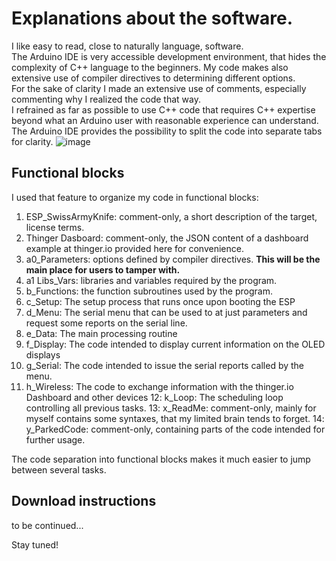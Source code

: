 # Explanations about the software.
I like easy to read, close to naturally language, software.  
The Arduino IDE is very accessible development environment, that hides the complexity of C++ language to the beginners.
My code makes also extensive use of compiler directives to determining different options.  
For the sake of clarity I made an extensive use of comments, especially commenting why I realized the code that way.  
I refrained as far as possible to use C++ code that requires C++ expertise beyond what an Arduino user with reasonable experience can understand. 
The Arduino IDE provides the possibility to split the code into separate tabs for clarity.
![image](https://user-images.githubusercontent.com/14197155/105344771-a7737e80-5be3-11eb-8d53-a8eb8499e287.png)

## Functional blocks
I used that feature to organize my code in functional blocks:
1. ESP_SwissArmyKnife: comment-only, a short description of the target, license terms.
2. Thinger Dasboard:   comment-only, the JSON content of a dashboard example at thinger.io provided here for convenience.
3. a0_Parameters: options defined by compiler directives. __This will be the main place for users to tamper with.__
4. a1 Libs_Vars: libraries and variables required by the program.
5. b_Functions: the function subroutines used by the program.
6. c_Setup: The setup process that runs once upon booting the ESP
7. d_Menu: The serial menu that can be used to at just parameters and request some reports on the serial line.
8. e_Data: The main processing routine
9. f_Display: The code intended to display current information on the OLED displays
10. g_Serial: The code intended to issue the serial reports called by the menu.
11. h_Wireless: The code to exchange information with the thinger.io Dashboard and other devices
12: k_Loop: The scheduling loop controlling all previous tasks.
13: x_ReadMe: comment-only, mainly for myself contains some syntaxes, that my limited brain tends to forget.
14: y_ParkedCode: comment-only, containing parts of the code intended for further usage. 

The code separation into functional blocks makes it much easier to jump between several tasks.

## Download instructions
to be continued...

Stay tuned!
